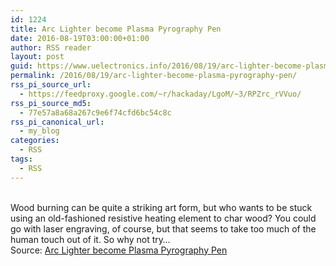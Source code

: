 ```yaml
---
id: 1224
title: Arc Lighter become Plasma Pyrography Pen
date: 2016-08-19T03:00:00+01:00
author: RSS reader
layout: post
guid: https://www.uelectronics.info/2016/08/19/arc-lighter-become-plasma-pyrography-pen/
permalink: /2016/08/19/arc-lighter-become-plasma-pyrography-pen/
rss_pi_source_url:
  - https://feedproxy.google.com/~r/hackaday/LgoM/~3/RPZrc_rVVuo/
rss_pi_source_md5:
  - 77e57a8a68a267c9e6f74cfd6bc54c8c
rss_pi_canonical_url:
  - my_blog
categories:
  - RSS
tags:
  - RSS
---
```

&#013;  
Wood burning can be quite a striking art form, but who wants to be stuck using an old-fashioned resistive heating element to char wood? You could go with laser engraving, of course, but that seems to take too much of the human touch out of it. So why not try…&#013;  
Source: <a href="https://feedproxy.google.com/~r/hackaday/LgoM/~3/RPZrc_rVVuo/" target="_blank">Arc Lighter become Plasma Pyrography Pen</a>